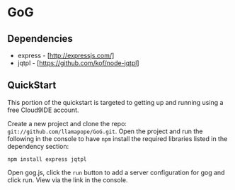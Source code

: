 # GoG

## Dependencies

* express - [http://expressjs.com/]
* jqtpl - [https://github.com/kof/node-jqtpl]

## QuickStart

This portion of the quickstart is targeted to getting up and running using a free Cloud9IDE account.

Create a new project and clone the repo: `git://github.com/llamapope/GoG.git`. Open the project and run the following in the console to have `npm` install the required libraries listed in the dependency section:

    npm install express jqtpl

Open gog.js, click the `run` button to add a server configuration for gog and click run. View via the link in the console.